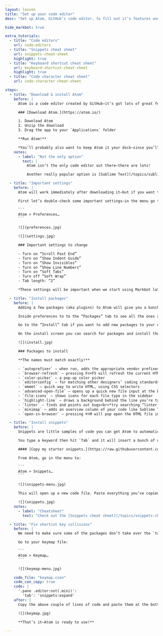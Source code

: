 ```yaml
---
layout: lesson
title: "Set up your code editor"
desc: "Set up Atom, GitHub’s code editor, to fill out it’s features and simplify repetitive tasks."

hide_markbot: true

extra_tutorials:
  - title: "Code editors"
    url: code-editors
  - title: "Snippets cheat sheet"
    url: snippets-cheat-sheet
    highlight: true
  - title: "Keyboard shortcut cheat sheet"
    url: keyboard-shortcut-cheat-sheet
    highlight: true
  - title: "Code character cheat sheet"
    url: code-character-cheat-sheet

steps:
  - title: "Download & install Atom"
    before: |
      Atom is a code editor created by GitHub—it’s got lots of great features, the community is really big—and the setup is quick for beginners.

      ### [Download Atom.](https://atom.io/)

      1. Download Atom
      2. Unzip the download
      3. Drag the app to your `Applications` folder

      **Run Atom!**

      *You’ll probably also want to keep Atom it your dock—since you’ll be using it every day.*
    notes:
      - label: "Not the only option"
        text: |
          Atom isn’t the only code editor out there—there are lots!

          Another really popular option is [Sublime Text](/topics/sublime-text/).

  - title: "Important settings"
    before: |
      Atom will work immediately after downloading it—but if you want to get the most out of it, some customization will be needed.

      First let’s double-check some important settings—in the menu go to:

      ```
      Atom > Preferences…
      ```

      ![](preferences.jpg)

      ![](settings.jpg)

      ### Important settings to change

      - Turn on “Scroll Past End”
      - Turn on “Show Indent Guide”
      - Turn on “Show Invisibles”
      - Turn on “Show Line Numbers”
      - Turn on “Soft Tabs”
      - Turn off “Soft Wrap”
      - Tab length: “2”

      *These settings will be important when we start using Markbot later—it will check your code for some of these things.*

  - title: "Install packages"
    before: |
      Adding a few packages (aka plugins) to Atom will give you a bunch more convenient features.

      Inside preferences to to the “Packages” tab to see all the ones already installed.

      Go to the “Install” tab if you want to add new packages to your editor.

      On the install screen you can search for packages and install them into Atom.

      ![](install.jpg)

      ### Packages to install

      **The names must match exactly!**

      - `autoprefixer` — when run, adds the appropriate vendor prefixes to all CSS
      - `browser-refresh` — pressing Fn+F5 will refresh the current HTML file in the browser
      - `color-picker` — a pop-up color picker
      - `editorconfig` — for matching other designers’ coding standards
      - `emmet` — quick way to write HTML, using CSS selectors
      - `advanced-open-file` — opens up a quick new file input at the bottom of the screen, ⌘⌥O
      - `file-icons` — shows icons for each file type in the sidebar
      - `highlight-line` — draws a background behind the line you’re typing on
      - `linter` — finds and points out bugs<br>*try searching “linter base package” if it doesn’t show up*
      - `minimap` — adds an overview column of your code like Sublime Text
      - `open-in-browser` — pressing ⌘⌥M will pop open the HTML file in the browser

  - title: "Install snippets"
    before: |
      Snippets are little samples of code you can get Atom to automatically insert into your document.

      You type a keyword then hit `Tab` and it will insert a bunch of code automatically.

      #### [Copy my starter snippets.](https://raw.githubusercontent.com/acgd-learn-the-web/atom-code/master/snippets.cson)

      From Atom, go in the menu to:

      ```
      Atom > Snippets…
      ```

      ![](snippets-menu.jpg)

      This will open up a new code file. Paste everything you’ve copied from the GitHub into the bottom of this file. And save.

      ![](snippets.jpg)
    notes:
      - label: "Cheatsheet"
        text: "Check out the [Snippets cheat sheet](/topics/snippets-cheat-sheet/)."

  - title: "Fix shortcut key collisions"
    before: |
      We need to make sure some of the packages don’t take over the `tab` key, so we need to fix our keymap.

      Go to your keymap file:

      ```
      Atom > Keymap…
      ```

      ![](keymap-menu.jpg)

    code_file: "keymap.cson"
    code_can_copy: true
    code: |
      '.pane .editor:not(.mini)':
        'tab': 'snippets:expand'
    after: |
      Copy the above couple of lines of code and paste them at the bottom of your keymap file.

      ![](keymap.jpg)

      **That’s it—Atom is ready to use!**

---
```


